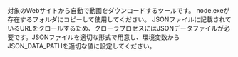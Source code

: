 対象のWebサイトから自動で動画をダウンロードするツールです。
node.exeが存在するフォルダにコピーして使用してください。
JSONファイルに記載されているURLをクロールするため、クローラプロセスにはJSONデータファイルが必要です。JSONファイルを適切な形式で用意し、環境変数からJSON_DATA_PATHを適切な値に設定してください。
